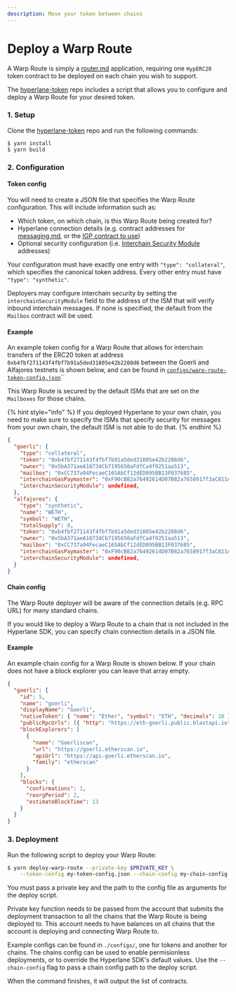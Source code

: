 ```yaml
---
description: Move your token between chains
---
```


# Deploy a Warp Route

A Warp Route is simply a [router.md](../../sdks/building-applications/writing-contracts/router.md "mention") application, requiring one `HypERC20` token contract to be deployed on each chain you wish to support.

The [hyperlane-token](https://github.com/hyperlane-xyz/hyperlane-token) repo includes a script that allows you to configure and deploy a Warp Route for your desired token.

### 1. Setup

Clone the [hyperlane-token](https://github.com/hyperlane-xyz/hyperlane-token) repo and run the following commands:

```
$ yarn install
$ yarn build
```

### 2. Configuration

#### Token config

You will need to create a JSON file that specifies the Warp Route configuration. This will include information such as:

* Which token, on which chain, is this Warp Route being created for?
* Hyperlane connection details (e.g. contract addresses for [messaging.md](../../protocol/messaging.md "mention"), or the [IGP contract to use](../../build-with-hyperlane/guides/developers/paying-for-interchain-gas/which-igp-to-use-and-understanding-gas-amounts.md))
* Optional security configuration (i.e. [Interchain Security Module](../../build-with-hyperlane/guides/receive-1.md#interchain-security-modules) addresses)

Your configuration must have exactly one entry with `"type": "collateral"`, which specifies the canonical token address. Every other entry must have `"type": "synthetic"`.

Deployers may configure interchain security by setting the `interchainSecurityModule` field to the address of the ISM that will verify inbound interchain messages. If none is specified, the default from the `Mailbox` contract will be used.

#### Example

An example token config for a Warp Route that allows for interchain transfers of the ERC20 token at address `0xb4fbf271143f4fbf7b91a5ded31805e42b2208d6` between the Goerli and Alfajores testnets is shown below, and can be found in [`configs/warp-route-token-config.json`](https://github.com/hyperlane-xyz/hyperlane-token/blob/main/configs/warp-route-token-config.json)``

This Warp Route is secured by the default ISMs that are set on the `Mailboxes` for those chains.&#x20;

{% hint style="info" %}
If you deployed Hyperlane to your own chain, you need to make sure to specify the ISMs that specify security for messages from your own chain, the default ISM is not able to do that.
{% endhint %}

```json
{
  "goerli": {
    "type": "collateral",
    "token": "0xb4fbf271143f4fbf7b91a5ded31805e42b2208d6",
    "owner": "0x5bA371aeA18734Cb7195650aFdfCa4f9251aa513",
    "mailbox": "0xCC737a94FecaeC165AbCf12dED095BB13F037685",
    "interchainGasPaymaster": "0xF90cB82a76492614D07B82a7658917f3aC811Ac1",
    "interchainSecurityModule": undefined,
  },
  "alfajores": {
    "type": "synthetic",
    "name": "WETH",
    "symbol": "WETH",
    "totalSupply": 0,
    "token": "0xb4fbf271143f4fbf7b91a5ded31805e42b2208d6",
    "owner": "0x5bA371aeA18734Cb7195650aFdfCa4f9251aa513",
    "mailbox": "0xCC737a94FecaeC165AbCf12dED095BB13F037685",
    "interchainGasPaymaster": "0xF90cB82a76492614D07B82a7658917f3aC811Ac1",
    "interchainSecurityModule": undefined,
  }
}
```

#### Chain config

The Warp Route deployer will be aware of the connection details (e.g. RPC URL) for many standard chains.

If you would like to deploy a Warp Route to a chain that is not included in the Hyperlane SDK, you can specify chain connection details in a JSON file.

#### Example

An example chain config for a Warp Route is shown below. If your chain does not have a block explorer you can leave that array empty.

```json
{
  "goerli": {
    "id": 5,
    "name": "goerli",
    "displayName": "Goerli",
    "nativeToken": { "name": "Ether", "symbol": "ETH", "decimals": 18 },
    "publicRpcUrls": [{ "http": "https://eth-goerli.public.blastapi.io" }],
    "blockExplorers": [
      {
        "name": "Goerliscan",
        "url": "https://goerli.etherscan.io",
        "apiUrl": "https://api-goerli.etherscan.io",
        "family": "etherscan"
      }
    ],
    "blocks": {
      "confirmations": 1,
      "reorgPeriod": 2,
      "estimateBlockTime": 13
    }
  }
}
```

### 3. Deployment

Run the following script to deploy your Warp Route:

```bash
$ yarn deploy-warp-route --private-key $PRIVATE_KEY \
    --token-config my-token-config.json --chain-config my-chain-config.json
```

You must pass a private key and the path to the config file as arguments for the deploy script.&#x20;

Private key function needs to be passed from the account that submits the deployment transaction to all the chains that the Warp Route is being deployed to. This account needs to have balances on all chains that the account is deploying and connecting Warp Route to.

Example configs can be found in `./configs/`, one for tokens and another for chains. The chains config can be used to enable permisionless deployments, or to override the Hyperlane SDK's default values. Use the `--chain-config` flag to pass a chain config path to the deploy script.

When the command finishes, it will output the list of contracts.
